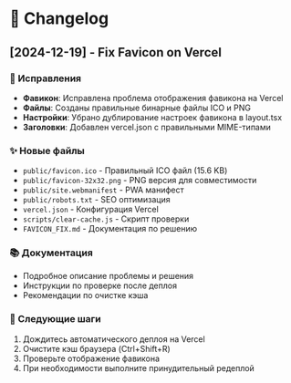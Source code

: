 # 📝 Changelog

## [2024-12-19] - Fix Favicon on Vercel

### 🔧 Исправления
- **Фавикон**: Исправлена проблема отображения фавикона на Vercel
- **Файлы**: Созданы правильные бинарные файлы ICO и PNG
- **Настройки**: Убрано дублирование настроек фавикона в layout.tsx
- **Заголовки**: Добавлен vercel.json с правильными MIME-типами

### ✨ Новые файлы
- `public/favicon.ico` - Правильный ICO файл (15.6 KB)
- `public/favicon-32x32.png` - PNG версия для совместимости
- `public/site.webmanifest` - PWA манифест
- `public/robots.txt` - SEO оптимизация
- `vercel.json` - Конфигурация Vercel
- `scripts/clear-cache.js` - Скрипт проверки
- `FAVICON_FIX.md` - Документация по решению

### 📚 Документация
- Подробное описание проблемы и решения
- Инструкции по проверке после деплоя
- Рекомендации по очистке кэша

### 🚀 Следующие шаги
1. Дождитесь автоматического деплоя на Vercel
2. Очистите кэш браузера (Ctrl+Shift+R)
3. Проверьте отображение фавикона
4. При необходимости выполните принудительный редеплой 